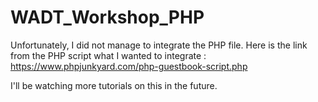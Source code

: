 # WADT_Workshop_PHP

Unfortunately, I did not manage to integrate the PHP file. 
Here is the link from the PHP script what I wanted to integrate : https://www.phpjunkyard.com/php-guestbook-script.php

I'll be watching more tutorials on this in the future.
